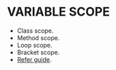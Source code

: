# VARIABLE SCOPE

- Class scope.
- Method scope.
- Loop scope.
- Bracket scope.
- [Refer guide](https://www.baeldung.com/java-variable-scope).